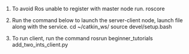 ﻿1. To avoid Ros unable to register with master node run.
    roscore

2. Run the command below to launch the server-client node, launch file along with the service.
    cd ~/catkin_ws/
    source devel/setup.bash

3. To run client, run the command
    rosrun beginner_tutorials add_two_ints_client.py 
